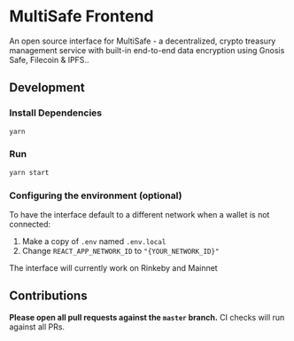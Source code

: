 # MultiSafe Frontend

An open source interface for MultiSafe - a decentralized, crypto treasury management service with built-in end-to-end data encryption using Gnosis Safe, Filecoin & IPFS..

## Development

### Install Dependencies

```bash
yarn
```

### Run

```bash
yarn start
```

### Configuring the environment (optional)

To have the interface default to a different network when a wallet is not connected:

1. Make a copy of `.env` named `.env.local`
2. Change `REACT_APP_NETWORK_ID` to `"{YOUR_NETWORK_ID}"`

The interface will currently work on Rinkeby and Mainnet

## Contributions

**Please open all pull requests against the `master` branch.**
CI checks will run against all PRs.

